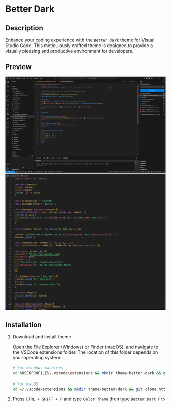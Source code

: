 # Better Dark

## Description
Enhance your coding experience with the `Better dark` theme for Visual Studio Code. This meticulously crafted theme is designed to provide a visually pleasing and productive environment for developers.


## Preview

![preview ruby](preview_rb.png "Ruby")
![preview typescript](preview_ts.png "TypeScript")


## Installation

1. Download and install theme

	Open the File Explorer (Windows) or Finder (macOS), and navigate to the VSCode extensions folder. The location of this folder depends on your operating system:
	```sh
	# for windows machines
	cd %USERPROFILE%\.vscode\extensions && mkdir theme-better-dark && git clone https://github.com/sectasy0/Better-dark

	# for macOS
	cd ~/.vscode/extensions && mkdir theme-better-dark && git clone https://github.com/sectasy0/Better-dark
	```

1. Press `CTRL + SHIFT + P` and type `Color Theme` then type `Better Dark Pro`
